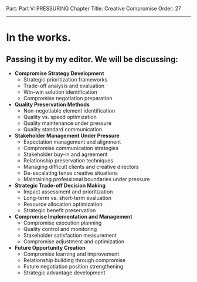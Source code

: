 Part: Part V: PRESSURING
Chapter Title: Creative Compromise
Order: 27

---

# In the works.

## Passing it by my editor. We will be discussing:

- **Compromise Strategy Development**
  - Strategic prioritization frameworks
  - Trade-off analysis and evaluation
  - Win-win solution identification
  - Compromise negotiation preparation
- **Quality Preservation Methods**
  - Non-negotiable element identification
  - Quality vs. speed optimization
  - Quality maintenance under pressure
  - Quality standard communication
- **Stakeholder Management Under Pressure**
  - Expectation management and alignment
  - Compromise communication strategies
  - Stakeholder buy-in and agreement
  - Relationship preservation techniques
  - Managing difficult clients and creative directors
  - De-escalating tense creative situations
  - Maintaining professional boundaries under pressure
- **Strategic Trade-off Decision Making**
  - Impact assessment and prioritization
  - Long-term vs. short-term evaluation
  - Resource allocation optimization
  - Strategic benefit preservation
- **Compromise Implementation and Management**
  - Compromise execution planning
  - Quality control and monitoring
  - Stakeholder satisfaction measurement
  - Compromise adjustment and optimization
- **Future Opportunity Creation**
  - Compromise learning and improvement
  - Relationship building through compromise
  - Future negotiation position strengthening
  - Strategic advantage development

<div style="height: 120px;"></div>
